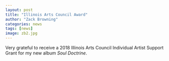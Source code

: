 ```yaml
---
layout: post
title: "Illinois Arts Council Award"
author: "Zack Browning"
categories: news
tags: [news]
image: zb2.jpg
---
```


Very grateful to receive a 2018 Illinois Arts Council Individual Artist Support Grant for my new album *Soul Doctrine*.


